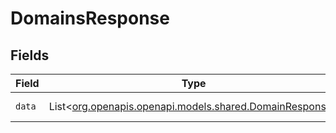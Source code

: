 # DomainsResponse


## Fields

| Field                                                                                            | Type                                                                                             | Required                                                                                         | Description                                                                                      |
| ------------------------------------------------------------------------------------------------ | ------------------------------------------------------------------------------------------------ | ------------------------------------------------------------------------------------------------ | ------------------------------------------------------------------------------------------------ |
| `data`                                                                                           | List<[org.openapis.openapi.models.shared.DomainResponse](../../models/shared/DomainResponse.md)> | :heavy_minus_sign:                                                                               | List of domains.                                                                                 |